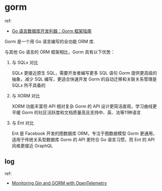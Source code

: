 # gorm
ref:
- [Go 语言数据库开发利器：Gorm 框架指南](https://zhuanlan.zhihu.com/p/1908102185616646147)

Gorm 是一个用 Go 语言编写的全功能 ORM 库.

与其他 Go 语言的 ORM 框架相比，Gorm 具有以下优势：

1. 与 SQLx 对比

    SQLx 更接近原生 SQL，需要开发者编写更多 SQL 语句
    Gorm 提供更高级的抽象，减少 SQL 编写，更适合快速开发
    Gorm 的自动迁移和关联关系管理是 SQLx 所不具备的

2. 与 XORM 对比

    XORM 功能丰富但 API 相对复杂
    Gorm 的 API 设计更简洁直观，学习曲线更平缓
    Gorm 的社区活跃度和文档质量高且支持中、英、法等11种语言

3. 与 Ent 对比

    Ent 是 Facebook 开发的图数据库 ORM，专注于图数据模型
    Gorm 更通用，适用于传统关系型数据库
    Gorm 的 API 更符合 Go 语言习惯，而 Ent 的 API 风格更接近 GraphQL


## log
ref:
- [Monitoring Gin and GORM with OpenTelemetry](https://dev.to/vmihailenco/monitoring-gin-and-gorm-with-opentelemetry-53o0)